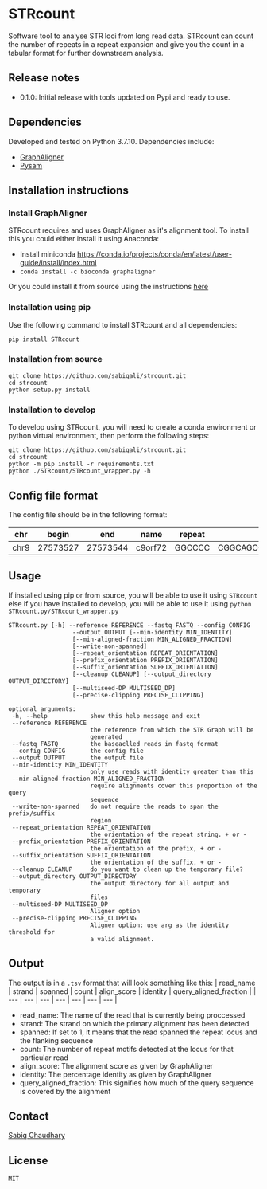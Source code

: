 # STRcount
Software tool to analyse STR loci from long read data. STRcount can count the number of repeats in a repeat expansion and give you the count in a tabular format for further downstream analysis.

## Release notes
* 0.1.0: Initial release with tools updated on Pypi and ready to use.

## Dependencies
Developed and tested on Python 3.7.10. Dependencies include:
* [GraphAligner](https://github.com/maickrau/GraphAligner)
* [Pysam](https://github.com/pysam-developers/pysam)

## Installation instructions

### Install GraphAligner

STRcount requires and uses GraphAligner as it's alignment tool. To install this you could either install it using Anaconda:
* Install miniconda https://conda.io/projects/conda/en/latest/user-guide/install/index.html
* ```conda install -c bioconda graphaligner```

Or you could install it from source using the instructions [here](https://github.com/maickrau/GraphAligner#compilation)

### Installation using pip

Use the following command to install STRcount and all dependencies:
```
pip install STRcount
```

### Installation from source

```
git clone https://github.com/sabiqali/strcount.git
cd strcount
python setup.py install
```

### Installation to develop

To develop using STRcount, you will need to create a conda environment or python virtual environment, then perform the following steps:
```
git clone https://github.com/sabiqali/strcount.git
cd strcount
python -m pip install -r requirements.txt
python ./STRcount/STRcount_wrapper.py -h
```

## Config file format

 The config file should be in the following format:
 
 | chr | begin | end | name | repeat | prefix | suffix | 
 | --- | --- | --- | --- | --- | --- | --- | 
 | chr9 | 27573527 | 27573544 | c9orf72 | GGCCCC | CGGCAGCCGAACCCCAAACAGCCACCCGCCAGGATGCCGCCTCCTCACTCACCCACTCGCCACCGCCTGCGCCTCCGCCGCCGCGGGCGCAGGCACCGCAACCGCAGCCCCGCCCCGGGCCCGCCCCCGGGCCCGCCCCGACCACGCCCC | TAGCGCGCGACTCCTGAGTTCCAGAGCTTGCTACAGGCTGCGGTTGTTTCCCTCCTTGTTTTCTTCTGGTTAATCTTTATCAGGTCTTTTCTTGTTCACCCTCAGCGAGTACTGTGAGAGCAAGTAGTGGGGAGAGAGGGTGGGAAAAAC | 
 
 ## Usage
 
 If installed using pip or from source, you will be able to use it using ```STRcount``` else if you have installed to develop, you will be able to use it using ```python STRcount.py/STRcount_wrapper.py```
 
 ```
 STRcount.py [-h] --reference REFERENCE --fastq FASTQ --config CONFIG
                   --output OUTPUT [--min-identity MIN_IDENTITY]
                   [--min-aligned-fraction MIN_ALIGNED_FRACTION]
                   [--write-non-spanned]
                   [--repeat_orientation REPEAT_ORIENTATION]
                   [--prefix_orientation PREFIX_ORIENTATION]
                   [--suffix_orientation SUFFIX_ORIENTATION]
                   [--cleanup CLEANUP] [--output_directory OUTPUT_DIRECTORY]
                   [--multiseed-DP MULTISEED_DP]
                   [--precise-clipping PRECISE_CLIPPING]

optional arguments:
  -h, --help            show this help message and exit
  --reference REFERENCE
                        the reference from which the STR Graph will be
                        generated
  --fastq FASTQ         the baseaclled reads in fastq format
  --config CONFIG       the config file
  --output OUTPUT       the output file
  --min-identity MIN_IDENTITY
                        only use reads with identity greater than this
  --min-aligned-fraction MIN_ALIGNED_FRACTION
                        require alignments cover this proportion of the query
                        sequence
  --write-non-spanned   do not require the reads to span the prefix/suffix
                        region
  --repeat_orientation REPEAT_ORIENTATION
                        the orientation of the repeat string. + or -
  --prefix_orientation PREFIX_ORIENTATION
                        the orientation of the prefix, + or -
  --suffix_orientation SUFFIX_ORIENTATION
                        the orientation of the suffix, + or -
  --cleanup CLEANUP     do you want to clean up the temporary file?
  --output_directory OUTPUT_DIRECTORY
                        the output directory for all output and temporary
                        files
  --multiseed-DP MULTISEED_DP
                        Aligner option
  --precise-clipping PRECISE_CLIPPING
                        Aligner option: use arg as the identity threshold for
                        a valid alignment.
```
                        
                        
 ## Output

The output is in a ```.tsv``` format that will look something like this:
| read_name | strand | spanned | count | align_score | identity | query_aligned_fraction | 
| --- | --- | --- | --- | --- | --- | --- | 

* read_name: The name of the read that is currently being proccessed
* strand: The strand on which the primary alignment has been detected
* spanned: If set to 1, it means that the read spanned the repeat locus and the flanking sequence
* count: The number of repeat motifs detected at the locus for that particular read
* align_score: The alignment score as given by GraphAligner
* identity: The percentage identity as given by GraphAligner
* query_aligned_fraction: This signifies how much of the query sequence is covered by the alignment

 ## Contact

[Sabiq Chaudhary](mailto:schaudhary@oicr.on.ca)

## License

```MIT```
